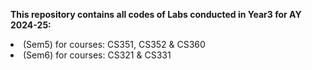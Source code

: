 **This repository contains all codes of Labs conducted in Year3 for AY 2024-25:**
<li>(Sem5) for courses: CS351, CS352 & CS360</li>
<li>(Sem6) for courses: CS321 & CS331</li>

